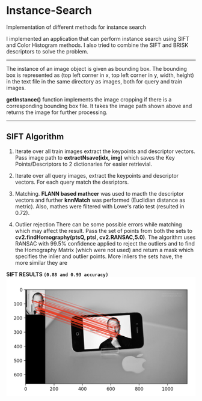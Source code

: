 # Instance-Search
Implementation of different methods for instance search

I implemented an application that can perform instance search using SIFT and Color Histogram methods. I also tried to combine the SIFT and BRISK descriptors to solve the problem.
_______________________________________________________________________

The instance of an image object is given as bounding box. The bounding box is represented as (top left corner in x, top left corner in y, width, height) in the text file in the same directory as images, both for query and train images.

**getInstance()** function implements the image cropping if there is a corresponding bounding box file. It takes the image path shown above and returns the image for further processing.

_______________________________________________________________________

## SIFT Algorithm
1. Iterate over all train images extract the keypoints and descriptor vectors. Pass image path to **extractNsave(idx, img)** which saves the Key Points/Descriptors to 2 dictionaries for easier retrievial.

2. Iterate over all query images, extract the keypoints and descriptor vectors. For each query match the desriptors.

3. Matching. **FLANN based mathcer** was used to macth the descriptor vectors and further **knnMatch** was performed (Euclidian distance as metric). Also, mathes were filtered with Lowe's ratio test (resulted in 0.72).

4. Outlier rejection
There can be some possible errors while matching which may affect the result. Pass the set of points from both the sets to **cv2.findHomography(ptsQ, ptsI, cv2.RANSAC,5.0)**. The algorithm uses RANSAC with 99.5% confidence applied to reject the outliers and to find the Homography Matrix (which were not used) and return a mask which specifies the inlier and outlier points. More inliers the sets have, the more similar they are

**SIFT RESULTS `(0.88 and 0.93 accuracy)`**
![query2](/results/q2-1.png)
